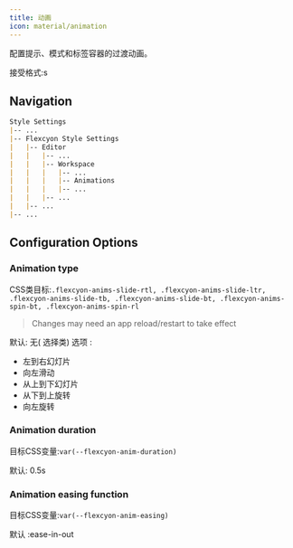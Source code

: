 ```yaml
---
title: 动画
icon: material/animation
---
```


配置提示、模式和标签容器的过渡动画。

接受格式:s

## Navigation
```md
Style Settings
|-- ...
|-- Flexcyon Style Settings
|   |-- Editor
|   |   |-- ...
|   |   |-- Workspace
|   |   |   |-- ...
|   |   |   |-- Animations
|   |   |   |-- ...
|   |   |-- ...
|   |-- ...
|-- ...
```

## Configuration Options

### Animation type
CSS类目标:`.flexcyon-anims-slide-rtl, .flexcyon-anims-slide-ltr, .flexcyon-anims-slide-tb, .flexcyon-anims-slide-bt, .flexcyon-anims-spin-bt, .flexcyon-anims-spin-rl`
> Changes may need an app reload/restart to take effect

默认: 无( 选择类)
选项 :
- 左到右幻灯片
- 向左滑动
- 从上到下幻灯片
- 从下到上旋转
- 向左旋转

### Animation duration
目标CSS变量:`var(--flexcyon-anim-duration)`

默认: 0.5s

### Animation easing function
目标CSS变量:`var(--flexcyon-anim-easing)`

默认 :ease-in-out